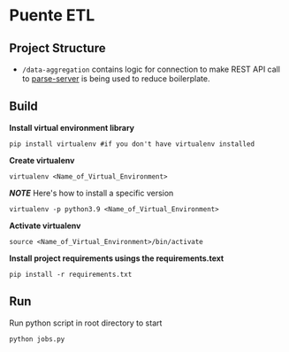 # Puente ETL


## Project Structure

- `/data-aggregation` contains logic for connection to make REST API call to 
  [parse-server](https://docs.parseplatform.org/rest/guide/#getting-started) is being used to reduce boilerplate.


## Build 
**Install virtual environment library**
```
pip install virtualenv #if you don't have virtualenv installed 
```

**Create virtualenv**
```
virtualenv <Name_of_Virtual_Environment>
```
***NOTE***
Here's how to install a specific version
```
virtualenv -p python3.9 <Name_of_Virtual_Environment>
```

**Activate virtualenv**
```
source <Name_of_Virtual_Environment>/bin/activate
```

**Install project requirements usings the requirements.text**
```
pip install -r requirements.txt
```

## Run
Run python script in root directory to start
```
python jobs.py
```